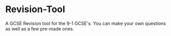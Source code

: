 # Revision-Tool
A GCSE Revision tool for the 9-1 GCSE's. You can make your own questions as well as a few pre-made ones.

